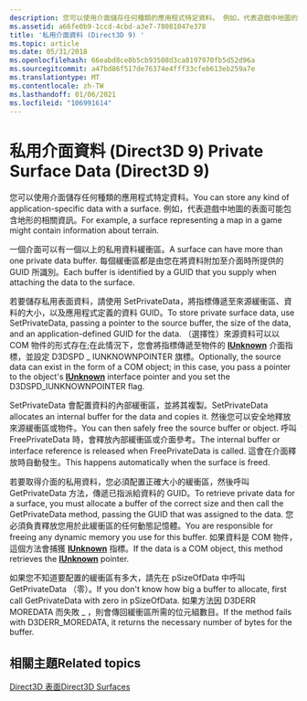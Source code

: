 ```yaml
---
description: 您可以使用介面儲存任何種類的應用程式特定資料。 例如，代表遊戲中地圖的表面可能包含地形的相關資訊。
ms.assetid: a66fe0b9-1ccd-4cbd-a3e7-78081047e378
title: '私用介面資料 (Direct3D 9) '
ms.topic: article
ms.date: 05/31/2018
ms.openlocfilehash: 66eabd8ce8b5cb93508d3ca8197970fb5d52d96a
ms.sourcegitcommit: a47bd86f517de76374e4fff33cfeb613eb259a7e
ms.translationtype: MT
ms.contentlocale: zh-TW
ms.lasthandoff: 01/06/2021
ms.locfileid: "106991614"
---
```

# <a name="private-surface-data-direct3d-9"></a><span data-ttu-id="4583c-104">私用介面資料 (Direct3D 9) </span><span class="sxs-lookup"><span data-stu-id="4583c-104">Private Surface Data (Direct3D 9)</span></span>

<span data-ttu-id="4583c-105">您可以使用介面儲存任何種類的應用程式特定資料。</span><span class="sxs-lookup"><span data-stu-id="4583c-105">You can store any kind of application-specific data with a surface.</span></span> <span data-ttu-id="4583c-106">例如，代表遊戲中地圖的表面可能包含地形的相關資訊。</span><span class="sxs-lookup"><span data-stu-id="4583c-106">For example, a surface representing a map in a game might contain information about terrain.</span></span>

<span data-ttu-id="4583c-107">一個介面可以有一個以上的私用資料緩衝區。</span><span class="sxs-lookup"><span data-stu-id="4583c-107">A surface can have more than one private data buffer.</span></span> <span data-ttu-id="4583c-108">每個緩衝區都是由您在將資料附加至介面時所提供的 GUID 所識別。</span><span class="sxs-lookup"><span data-stu-id="4583c-108">Each buffer is identified by a GUID that you supply when attaching the data to the surface.</span></span>

<span data-ttu-id="4583c-109">若要儲存私用表面資料，請使用 SetPrivateData，將指標傳遞至來源緩衝區、資料的大小，以及應用程式定義的資料 GUID。</span><span class="sxs-lookup"><span data-stu-id="4583c-109">To store private surface data, use SetPrivateData, passing a pointer to the source buffer, the size of the data, and an application-defined GUID for the data.</span></span> <span data-ttu-id="4583c-110">（選擇性）來源資料可以以 COM 物件的形式存在;在此情況下，您會將指標傳遞至物件的 [**IUnknown**](/windows/win32/api/unknwn/nn-unknwn-iunknown) 介面指標，並設定 D3DSPD \_ IUNKNOWNPOINTER 旗標。</span><span class="sxs-lookup"><span data-stu-id="4583c-110">Optionally, the source data can exist in the form of a COM object; in this case, you pass a pointer to the object's [**IUnknown**](/windows/win32/api/unknwn/nn-unknwn-iunknown) interface pointer and you set the D3DSPD\_IUNKNOWNPOINTER flag.</span></span>

<span data-ttu-id="4583c-111">SetPrivateData 會配置資料的內部緩衝區，並將其複製。</span><span class="sxs-lookup"><span data-stu-id="4583c-111">SetPrivateData allocates an internal buffer for the data and copies it.</span></span> <span data-ttu-id="4583c-112">然後您可以安全地釋放來源緩衝區或物件。</span><span class="sxs-lookup"><span data-stu-id="4583c-112">You can then safely free the source buffer or object.</span></span> <span data-ttu-id="4583c-113">呼叫 FreePrivateData 時，會釋放內部緩衝區或介面參考。</span><span class="sxs-lookup"><span data-stu-id="4583c-113">The internal buffer or interface reference is released when FreePrivateData is called.</span></span> <span data-ttu-id="4583c-114">這會在介面釋放時自動發生。</span><span class="sxs-lookup"><span data-stu-id="4583c-114">This happens automatically when the surface is freed.</span></span>

<span data-ttu-id="4583c-115">若要取得介面的私用資料，您必須配置正確大小的緩衝區，然後呼叫 GetPrivateData 方法，傳遞已指派給資料的 GUID。</span><span class="sxs-lookup"><span data-stu-id="4583c-115">To retrieve private data for a surface, you must allocate a buffer of the correct size and then call the GetPrivateData method, passing the GUID that was assigned to the data.</span></span> <span data-ttu-id="4583c-116">您必須負責釋放您用於此緩衝區的任何動態記憶體。</span><span class="sxs-lookup"><span data-stu-id="4583c-116">You are responsible for freeing any dynamic memory you use for this buffer.</span></span> <span data-ttu-id="4583c-117">如果資料是 COM 物件，這個方法會捕獲 [**IUnknown**](/windows/win32/api/unknwn/nn-unknwn-iunknown) 指標。</span><span class="sxs-lookup"><span data-stu-id="4583c-117">If the data is a COM object, this method retrieves the [**IUnknown**](/windows/win32/api/unknwn/nn-unknwn-iunknown) pointer.</span></span>

<span data-ttu-id="4583c-118">如果您不知道要配置的緩衝區有多大，請先在 pSizeOfData 中呼叫 GetPrivateData （零）。</span><span class="sxs-lookup"><span data-stu-id="4583c-118">If you don't know how big a buffer to allocate, first call GetPrivateData with zero in pSizeOfData.</span></span> <span data-ttu-id="4583c-119">如果方法因 D3DERR MOREDATA 而失敗 \_ ，則會傳回緩衝區所需的位元組數目。</span><span class="sxs-lookup"><span data-stu-id="4583c-119">If the method fails with D3DERR\_MOREDATA, it returns the necessary number of bytes for the buffer.</span></span>

## <a name="related-topics"></a><span data-ttu-id="4583c-120">相關主題</span><span class="sxs-lookup"><span data-stu-id="4583c-120">Related topics</span></span>

<dl> <dt>

[<span data-ttu-id="4583c-121">Direct3D 表面</span><span class="sxs-lookup"><span data-stu-id="4583c-121">Direct3D Surfaces</span></span>](direct3d-surfaces.md)
</dt> </dl>

 

 
